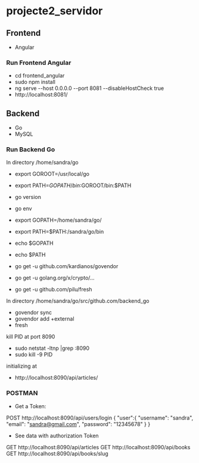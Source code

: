 # projecte2_servidor

## Frontend

- Angular 

### Run Frontend Angular

- cd frontend_angular
- sudo npm install
- ng serve --host 0.0.0.0 --port 8081 --disableHostCheck true
- http://localhost:8081/

## Backend 

- Go 
- MySQL

### Run Backend Go

In directory /home/sandra/go

- export GOROOT=/usr/local/go
- export PATH=$GOPATH/bin:$GOROOT/bin:$PATH
- go version
- go env
- export GOPATH=/home/sandra/go/
- export PATH=$PATH:/sandra/go/bin
- echo $GOPATH
- echo $PATH

- go get -u github.com/kardianos/govendor
- go get -u golang.org/x/crypto/...
- go get -u github.com/pilu/fresh

In directory /home/sandra/go/src/github.com/backend_go

- govendor sync
- govendor add +external
- fresh

kill PID at port 8090

- sudo netstat -ltnp |grep :8090
- sudo kill -9 PID

initializing at 

- http://localhost:8090/api/articles/

###  POSTMAN

- Get a Token:

POST http://localhost:8090/api/users/login
{
  "user":{
    "username": "sandra",
    "email": "sandra@gmail.com",
    "password": "12345678"
  }
}

- See data with authorization Token

GET http://localhost:8090/api/articles
GET http://localhost:8090/api/books
GET http://localhost:8090/api/books/slug














